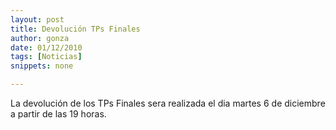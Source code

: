 ```yaml
---
layout: post
title: Devolución TPs Finales
author: gonza
date: 01/12/2010
tags: [Noticias]
snippets: none

---
```

<div class="entry-content">
						<p>La devolución de los TPs Finales sera realizada el dia martes 6 de diciembre a partir de las 19 horas.</p>
											</div>
